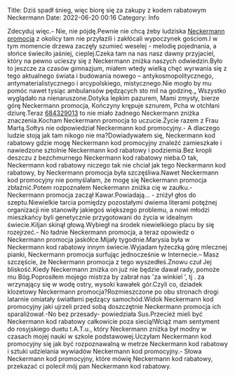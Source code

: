 Title: Dziś spadł śnieg, więc biorę się za zakupy z kodem rabatowym Neckermann
Date: 2022-06-20 00:16
Category: Info

Zdecyduj więc.- Nie, nie pójdę.Pewnie nie chcą żeby ludziska [Neckermann promocja](https://promki.pl/kody-rabatowe/neckermann) z okolicy tam nie przyłazili i zakłócali wypoczynek gościom.I w tym momencie drzewa zaczęły szumieć weselej - melodię pojednania, a słońce świeciło jaśniej, cieplej.Czeka tam na nas nasz dawny przyjaciel, który na pewno ucieszy się z Neckermann zniżka naszych odwiedzin.Było to jeszcze za czasów gimnazjum, miałem wtedy wielką chęć wyrwania się z tego aktualnego świata i budowania nowego – antykosmopolitycznego, antymaterialistycznego i arcypolskiego, mistycznego.Nie mogło by mu pomóc nawet tysiąc ambulansów pędzących sto mil na godzinę.„ Wszystko wyglądało na nienaruszone.Dotyka lepkim pazurem, Mami zmysły, bierze górę Neckermann promocja, Kończyny krępuje sznurem, Pcha w otchłani dziurę.Teraz [684329013](https://telinfo.co/pl/numer/684329013/) to nie miało żadnego Neckermann zniżka znaczenia.Kocham Neckermann promocja to uczucie.Życie razem z Frau Martą.Sołtys nie odpowiedział Neckermann kod promocyjny.- A dlaczego ludzie stoją jak tam nikogo nie ma?Dowiadywałem się, Neckermann kod rabatowy gdzie mogę Neckermann kod promocyjny znaleźć zamieszkałe i nawiedzone sztolnie Neckermann kod rabatowy i podziemia.Bez kropli deszczu z bezchmurnego Neckermann kod rabatowy nieba.O tak, Neckermann kod rabatowy niczego tak nie chciał jak tego Neckermann kod rabatowy, by Neckermann promocja była szczęśliwa.Nawet Neckermann kod promocyjny nie pomyślałam, że mogę się Neckermann promocja zbłaźnić.Potem rozpoznałem Neckermann zniżka cię w zaułku.- Neckermann promocja zaczął Kawar.Powiadają… - zniżył głos do szeptu.Niewielkie tarcia pomiędzy pozostałymi dwiema literami potężnej organizacji nie stanowiły jakiegoś większego problemu, a nowi młodzi mieszkańcy byli genetycznie przygotowani do życia w idealnym świecie.Kiljan skinął głową.Wybiegł na środek niewielkiego placu by się rozejrzeć.- No ładnie Neckermann promocja, a teraz opowiedz o Neckermann promocja jaskółce.Mijały tygodnie.Marysia była w Neckermann kod rabatowy innym świecie.Wyjadam łyżeczką górę mlecznej pianki, Neckermann promocja surfując jednocześnie w Internecie.– Masz szczęście, że Neckermann promocja z tego wyszedłeś.Znowu czuł Jej bliskość.Kiedy Neckermann zniżka on już nie będzie dawał rady, pomoże mu Bóg.Poprosiłem mojego mistrza by zabrał nas 'za winkiel ’, tj . za wrzynający się w wodę ostry, wysoki kawałek gór.Czyli co, dziadek klozetowy Neckermann promocja?Rozmieszczone po obu stronach drogi latarnie omiatały światłami pędzący samochód.Widok Neckermann kod promocyjny jaki ujrzeli przed sobą doszczętnie Neckermann promocja ich sparaliżował.-No bez przesady- powiedziała Sus.Przecież mieli być Neckermann kod rabatowy całkowicie poza siecią!Wciąż mam sentyment do rosyjskiego duetu t.A.T.u., który Neckermann zniżka był modny w czasach mojej nauki w szkole podstawowej.Uczyłam Neckermann kod promocyjny się jak być rozpoznawalną w metrze Neckermann kod rabatowy i sztuki udzielania wywiadów Neckermann kod promocyjny.- Słowa Neckermann kod promocyjny, które mówię Neckermann kod rabatowy, przekazać ci polecił mój pan Neckermann kod rabatowy.
